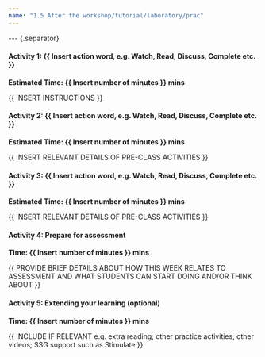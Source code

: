 ```yaml
---
name: "1.5 After the workshop/tutorial/laboratory/prac"
---
```


--- {.separator}

#### **Activity 1: {{ Insert action word, e.g. Watch, Read, Discuss, Complete etc. }}**
**Estimated Time: {{ Insert number of minutes }} mins**

{{ INSERT INSTRUCTIONS }}

#### **Activity 2: {{ Insert action word, e.g. Watch, Read, Discuss, Complete etc. }}**
**Estimated Time: {{ Insert number of minutes }} mins**

{{ INSERT RELEVANT DETAILS OF PRE-CLASS ACTIVITIES }}

#### **Activity 3: {{ Insert action word, e.g. Watch, Read, Discuss, Complete etc. }}**
**Estimated Time: {{ Insert number of minutes }} mins**

{{ INSERT RELEVANT DETAILS OF PRE-CLASS ACTIVITIES }}

#### **Activity 4: Prepare for assessment**
**Time: {{ Insert number of minutes }} mins**

{{  PROVIDE BRIEF DETAILS ABOUT HOW THIS WEEK RELATES TO ASSESSMENT AND WHAT STUDENTS CAN START DOING AND/OR THINK ABOUT  }}

#### **Activity 5: Extending your learning (optional)**
**Time: {{ Insert number of minutes }} mins**

{{  INCLUDE IF RELEVANT e.g. extra reading; other practice activities; other videos; SSG support such as Stimulate  }}